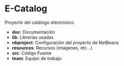# E-Catalog
Proyecto del catálogo electrónico
* **doc**: Documentación
* **lib**: Librerías usadas
* **nbproject**: Configuración del proyecto de NetBeans
* **resources**: Recursos (imágenes, etc...)
* **src**: Código Fuente
* **team**: Equipo de trabajo